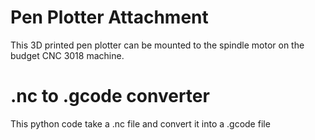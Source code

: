 # Pen Plotter Attachment
This 3D printed pen plotter can be mounted to the spindle motor on the budget CNC 3018 machine.

# .nc to .gcode converter
This python code take a .nc file and convert it into a .gcode file
